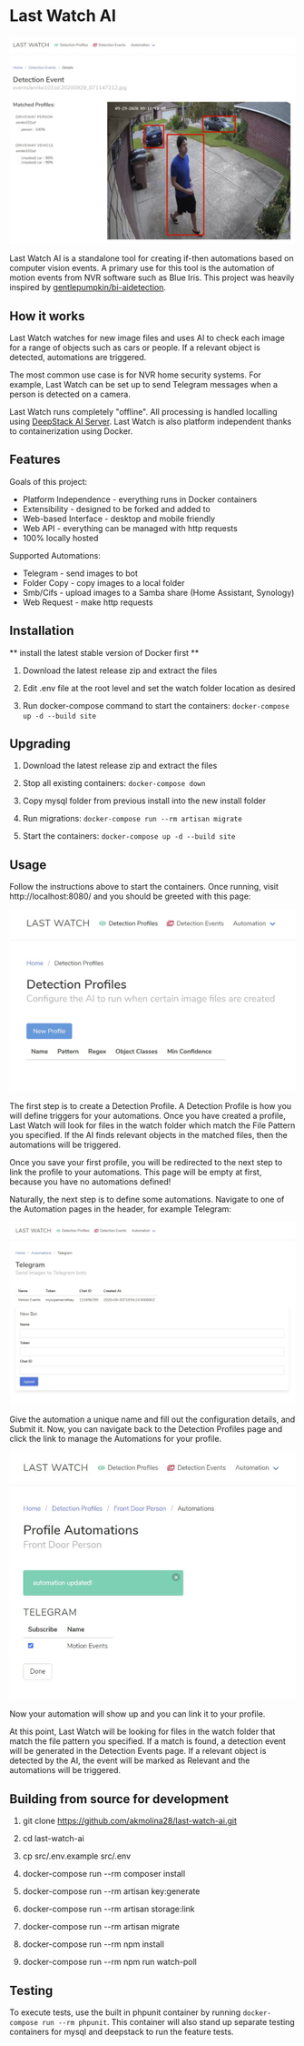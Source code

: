 # Last Watch AI

![detection-event2](previews/detection-event2.JPG)

Last Watch AI is a standalone tool for creating if-then automations based on computer vision events. A primary use for this tool is the automation of motion events from NVR software such as Blue Iris. This project was heavily inspired by [gentlepumpkin/bi-aidetection](https://github.com/gentlepumpkin/bi-aidetection).

## How it works

Last Watch watches for new image files and uses AI to check each image for a range of objects such as cars or people. If a relevant object is detected, automations are triggered.

The most common use case is for NVR home security systems. For example, Last Watch can be set up to send Telegram messages when a person is detected on a camera.

Last Watch runs completely "offline". All processing is handled localling using [DeepStack AI Server](https://deepstack.cc/). Last Watch is also platform independent thanks to containerization using Docker.

## Features

Goals of this project:

* Platform Independence - everything runs in Docker containers
* Extensibility - designed to be forked and added to
* Web-based Interface - desktop and mobile friendly
* Web API - everything can be managed with http requests
* 100% locally hosted

Supported Automations:

* Telegram - send images to bot
* Folder Copy - copy images to a local folder
* Smb/Cifs - upload images to a Samba share (Home Assistant, Synology)
* Web Request - make http requests

## Installation

** install the latest stable version of Docker first **

1. Download the latest release zip and extract the files

2. Edit .env file at the root level and set the watch folder location as desired

3. Run docker-compose command to start the containers: `docker-compose up -d --build site`

## Upgrading

1. Download the latest release zip and extract the files

2. Stop all existing containers: `docker-compose down`

3. Copy mysql folder from previous install into the new install folder

4. Run migrations: `docker-compose run --rm artisan migrate`

5. Start the containers: `docker-compose up -d --build site`

## Usage

Follow the instructions above to start the containers. Once running, visit http://localhost:8080/ and you should be greeted with this page:

![detection-profiles](previews/detection-profiles.jpg)

The first step is to create a Detection Profile. A Detection Profile is how you will define triggers for your automations. Once you have created a profile, Last Watch will look for files in the watch folder which match the File Pattern you specified. If the AI finds relevant objects in the matched files, then the automations will be triggered.

Once you save your first profile, you will be redirected to the next step to link the profile to your automations. This page will be empty at first, because you have no automations defined! 

Naturally, the next step is to define some automations. Navigate to one of the Automation pages in the header, for example Telegram:

![telegram](previews/telegram.jpg)

Give the automation a unique name and fill out the configuration details, and Submit it. Now, you can navigate back to the Detection Profiles page and click the link to manage the Automations for your profile.

![automation](previews/automation.jpg)

Now your automation will show up and you can link it to your profile.

At this point, Last Watch will be looking for files in the watch folder that match the file pattern you specified. If a match is found, a detection event will be generated in the Detection Events page. If a relevant object is detected by the AI, the event will be marked as Relevant and the automations will be triggered.

## Building from source for development

1. git clone https://github.com/akmolina28/last-watch-ai.git

2. cd last-watch-ai

3. cp src/.env.example src/.env

4. docker-compose run --rm composer install

5. docker-compose run --rm artisan key:generate

7. docker-compose run --rm artisan storage:link

8. docker-compose run --rm artisan migrate

9. docker-compose run --rm npm install

11. docker-compose run --rm npm run watch-poll

## Testing

To execute tests, use the built in phpunit container by running `docker-compose run --rm phpunit`. This container will also stand up separate testing containers for mysql and deepstack to run the feature tests.
